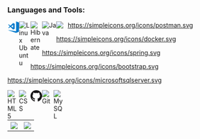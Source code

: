 ### Languages and Tools:



<img align="left" alt="visual studio code" width="26px" src="https://raw.githubusercontent.com/github/explore/80688e429a7d4ef2fca1e82350fe8e3517d3494d/topics/visual-studio-code/visual-studio-code.png" />

<img align="left" width="26px" alt="Linux Ubuntu" src="https://www.flaticon.com/svg/vstatic/svg/888/888879.svg?token=exp=1619719466~hmac=842c8d584d0abd26199f8eebb1a06e9a">


<img align="left" width="26px" alt="Hibernate" src="https://cdn.worldvectorlogo.com/logos/hibernate.svg">

<img align="left" width="32px" alt="Java" src="https://www.flaticon.com/svg/vstatic/svg/226/226777.svg?token=exp=1619716093~hmac=3459dc11de03f2918675bd4a09fb9523">

<img align="left" width="26px" src="https://icons.iconarchive.com/icons/papirus-team/papirus-apps/256/eclipse-icon.png">

https://simpleicons.org/icons/postman.svg

https://simpleicons.org/icons/docker.svg

https://simpleicons.org/icons/spring.svg

https://simpleicons.org/icons/bootstrap.svg

https://simpleicons.org/icons/microsoftsqlserver.svg



<img align="left" alt="HTML5" width="26px" src="https://img.icons8.com/color/26/000000/html-5--v2.png" />

<img align="left" alt="CSS" width="26px" src="https://img.icons8.com/color/26/000000/css3.png" />

<img align="left" alt="GitHub" width="26px" src="https://raw.githubusercontent.com/github/explore/78df643247d429f6cc873026c0622819ad797942/topics/github/github.png" />

<img align="left" alt="Git" width="26px" src="https://img.icons8.com/color/26/000000/git.png" />

<img align="left" alt="MySQL" width="26px" src="https://img.icons8.com/fluent/26/000000/mysql-logo.png" />

<table align="center">
    <tr>
        <td>
        <img width="400px" align="center" src="https://github-readme-stats.vercel.app/api?username=LucasGooes&count_private=true&hide_border=true" />
        </td>
        <td>
        <img width="400px" align="center" src="https://github-readme-stats.vercel.app/api/top-langs/?username=LucasGooes&hide=html&layout=compact&count_private=true&hide_border=true" />               
        </td>
    </tr>
</table>